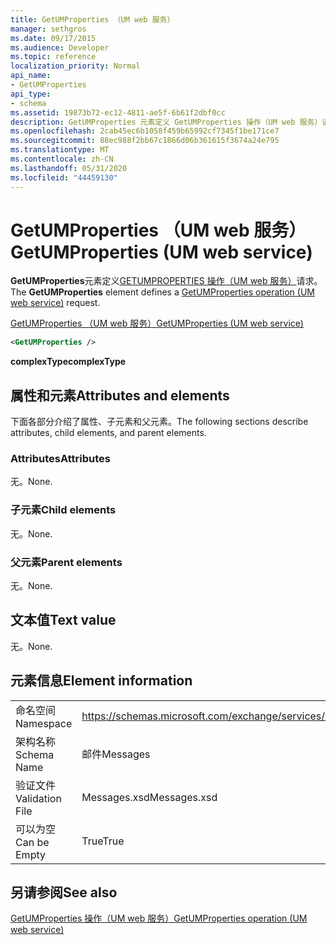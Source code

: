 ```yaml
---
title: GetUMProperties （UM web 服务）
manager: sethgros
ms.date: 09/17/2015
ms.audience: Developer
ms.topic: reference
localization_priority: Normal
api_name:
- GetUMProperties
api_type:
- schema
ms.assetid: 19873b72-ec12-4811-ae5f-6b61f2dbf0cc
description: GetUMProperties 元素定义 GetUMProperties 操作（UM web 服务）请求。
ms.openlocfilehash: 2cab45ec6b1058f459b65992cf7345f1be171ce7
ms.sourcegitcommit: 88ec988f2bb67c1866d06b361615f3674a24e795
ms.translationtype: MT
ms.contentlocale: zh-CN
ms.lasthandoff: 05/31/2020
ms.locfileid: "44459130"
---
```

# <a name="getumproperties-um-web-service"></a><span data-ttu-id="96d33-103">GetUMProperties （UM web 服务）</span><span class="sxs-lookup"><span data-stu-id="96d33-103">GetUMProperties (UM web service)</span></span>

<span data-ttu-id="96d33-104">**GetUMProperties**元素定义[GETUMPROPERTIES 操作（UM web 服务）](getumproperties-operation-um-web-service.md)请求。</span><span class="sxs-lookup"><span data-stu-id="96d33-104">The **GetUMProperties** element defines a [GetUMProperties operation (UM web service)](getumproperties-operation-um-web-service.md) request.</span></span> 
  
[<span data-ttu-id="96d33-105">GetUMProperties （UM web 服务）</span><span class="sxs-lookup"><span data-stu-id="96d33-105">GetUMProperties (UM web service)</span></span>](getumproperties-um-web-service.md)
  
```xml
<GetUMProperties />
```

 <span data-ttu-id="96d33-106">**complexType**</span><span class="sxs-lookup"><span data-stu-id="96d33-106">**complexType**</span></span>
## <a name="attributes-and-elements"></a><span data-ttu-id="96d33-107">属性和元素</span><span class="sxs-lookup"><span data-stu-id="96d33-107">Attributes and elements</span></span>

<span data-ttu-id="96d33-108">下面各部分介绍了属性、子元素和父元素。</span><span class="sxs-lookup"><span data-stu-id="96d33-108">The following sections describe attributes, child elements, and parent elements.</span></span>
  
### <a name="attributes"></a><span data-ttu-id="96d33-109">Attributes</span><span class="sxs-lookup"><span data-stu-id="96d33-109">Attributes</span></span>

<span data-ttu-id="96d33-110">无。</span><span class="sxs-lookup"><span data-stu-id="96d33-110">None.</span></span>
  
### <a name="child-elements"></a><span data-ttu-id="96d33-111">子元素</span><span class="sxs-lookup"><span data-stu-id="96d33-111">Child elements</span></span>

<span data-ttu-id="96d33-112">无。</span><span class="sxs-lookup"><span data-stu-id="96d33-112">None.</span></span>
  
### <a name="parent-elements"></a><span data-ttu-id="96d33-113">父元素</span><span class="sxs-lookup"><span data-stu-id="96d33-113">Parent elements</span></span>

<span data-ttu-id="96d33-114">无。</span><span class="sxs-lookup"><span data-stu-id="96d33-114">None.</span></span>
  
## <a name="text-value"></a><span data-ttu-id="96d33-115">文本值</span><span class="sxs-lookup"><span data-stu-id="96d33-115">Text value</span></span>

<span data-ttu-id="96d33-116">无。</span><span class="sxs-lookup"><span data-stu-id="96d33-116">None.</span></span>
  
## <a name="element-information"></a><span data-ttu-id="96d33-117">元素信息</span><span class="sxs-lookup"><span data-stu-id="96d33-117">Element information</span></span>

|||
|:-----|:-----|
|<span data-ttu-id="96d33-118">命名空间</span><span class="sxs-lookup"><span data-stu-id="96d33-118">Namespace</span></span>  <br/> |https://schemas.microsoft.com/exchange/services/2006/messages  <br/> |
|<span data-ttu-id="96d33-119">架构名称</span><span class="sxs-lookup"><span data-stu-id="96d33-119">Schema Name</span></span>  <br/> |<span data-ttu-id="96d33-120">邮件</span><span class="sxs-lookup"><span data-stu-id="96d33-120">Messages</span></span>  <br/> |
|<span data-ttu-id="96d33-121">验证文件</span><span class="sxs-lookup"><span data-stu-id="96d33-121">Validation File</span></span>  <br/> |<span data-ttu-id="96d33-122">Messages.xsd</span><span class="sxs-lookup"><span data-stu-id="96d33-122">Messages.xsd</span></span>  <br/> |
|<span data-ttu-id="96d33-123">可以为空</span><span class="sxs-lookup"><span data-stu-id="96d33-123">Can be Empty</span></span>  <br/> |<span data-ttu-id="96d33-124">True</span><span class="sxs-lookup"><span data-stu-id="96d33-124">True</span></span>  <br/> |
   
## <a name="see-also"></a><span data-ttu-id="96d33-125">另请参阅</span><span class="sxs-lookup"><span data-stu-id="96d33-125">See also</span></span>



[<span data-ttu-id="96d33-126">GetUMProperties 操作（UM web 服务）</span><span class="sxs-lookup"><span data-stu-id="96d33-126">GetUMProperties operation (UM web service)</span></span>](getumproperties-operation-um-web-service.md)

